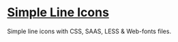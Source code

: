 # [Simple Line Icons](https://thesabbir.github.io/simple-line-icons/)

Simple line icons with CSS, SAAS, LESS & Web-fonts files.